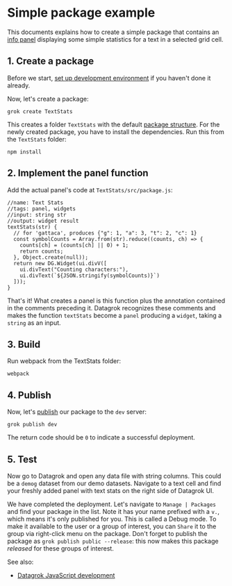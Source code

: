 <!-- TITLE: Creating a package -->

# Simple package example

This documents explains how to create a simple package that contains an
[info panel](add-info-panel.md) displaying some simple statistics for a text in a selected grid cell.

## 1. Create a package

Before we start, [set up development environment](set-up-environment.md) if you haven't done it already.

Now, let's create a package:

 ```
 grok create TextStats
 ```

This creates a folder `TextStats` with the default [package structure](../develop.md#package-structure). For the newly
created package, you have to install the dependencies. Run this from the `TextStats` folder:

```
npm install
```

## 2. Implement the panel function

Add the actual panel's code at `TextStats/src/package.js`:

```
//name: Text Stats
//tags: panel, widgets
//input: string str
//output: widget result
textStats(str) {
  // for 'gattaca', produces {"g": 1, "a": 3, "t": 2, "c": 1}
  const symbolCounts = Array.from(str).reduce((counts, ch) => {
    counts[ch] = (counts[ch] || 0) + 1;
    return counts;
  }, Object.create(null));
  return new DG.Widget(ui.divV([
    ui.divText("Counting characters:"),
    ui.divText(`${JSON.stringify(symbolCounts)}`)
  ]));
}
```

That's it! What creates a panel is this function plus the annotation contained in the comments preceding it. Datagrok
recognizes these comments and makes the function `textStats` become a `panel`
producing a `widget`, taking a `string` as an input.

## 3. Build

Run webpack from the TextStats folder:

```
webpack
```

## 4. Publish

Now, let's [publish](../develop.md#publishing) our package to the `dev` server:

```
grok publish dev
```

The return code should be `0` to indicate a successful deployment.

## 5. Test

Now go to Datagrok and open any data file with string columns. This could be a `demog` dataset from our demo datasets.
Navigate to a text cell and find your freshly added panel with text stats on the right side of Datagrok UI.

We have completed the deployment. Let's navigate to `Manage | Packages` and find your package in the list. Note it has
your name prefixed with a `v.`, which means it's only published for you. This is called a Debug mode. To make it
available to the user or a group of interest, you can `Share` it to the group via right-click menu on the package. Don't
forget to publish the package as `grok publish public --release`: this now makes this package _released_
for these groups of interest.

See also:

* [Datagrok JavaScript development](../develop.md)
